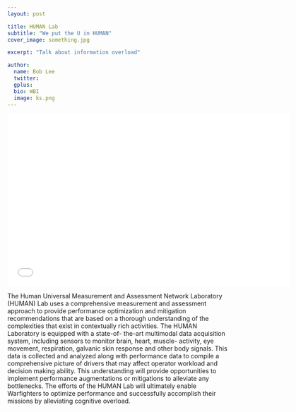 ```yaml
---
layout: post

title: HUMAN Lab 
subtitle: "We put the U in HUMAN"
cover_image: something.jpg

excerpt: "Talk about information overload"

author:
  name: Bob Lee
  twitter: 
  gplus: 
  bio: WBI 
  image: ks.png
---
```


<iframe width="640" height="390" src="//www.youtube.com/embed/T3g9-apSDH0" frameborder="0" allowfullscreen></iframe>

The Human Universal Measurement and Assessment Network Laboratory (HUMAN) Lab uses 
a comprehensive measurement and assessment approach to provide performance optimization 
and mitigation recommendations that are based on a thorough understanding of the complexities 
that exist in contextually rich activities. The HUMAN Laboratory is equipped with a state-of-
the-art multimodal data acquisition system, including sensors to monitor brain, heart, muscle-
activity, eye movement, respiration, galvanic skin response and other body signals. This data 
is collected and analyzed along with performance data to compile a comprehensive picture of 
drivers that may affect operator workload and decision making ability. This understanding will
provide opportunities to implement performance augmentations or mitigations to alleviate any 
bottlenecks. The efforts of the HUMAN Lab will ultimately enable Warfighters to optimize 
performance and successfully accomplish their missions by alleviating cognitive overload.